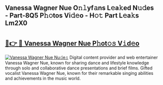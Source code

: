 ## Vanessa Wagner Nue O𝚗𝚕yf𝚊ns L𝚎a𝚔ed N𝚞𝚍es - Part-8Q5 P𝚑𝚘tos Vi𝚍𝚎o - H𝚘𝚝 Part L𝚎a𝚔s Lm2X0

# <h2><a href="http://kfbg4h0.oniu.top/?m=Vanessa+Wagner+Nue">🔗👉 🔴 Vanessa Wagner Nue P𝚑ot𝚘𝚜 V𝚒d𝚎o</a></h2>

[![Vanessa Wagner Nue Nu𝚍e𝚜](https://i.imgur.com/0qMVB7G.gif)](http://kfbg4h0.oniu.top/?m=Vanessa+Wagner+Nue)
Digital content provider and web entertainer Vanessa Wagner Nue, known for sharing dance and lifestyle knowledge through solo and collaborative dance presentations and brief films. Gifted vocalist Vanessa Wagner Nue, known for their remarkable singing abilities and achievements in the music world.  
